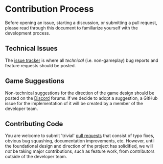 # Contribution Process

Before opening an issue, starting a discussion, or submitting a pull request,
please read through this document to familiarize yourself with the development
process.

## Technical Issues

The [issue tracker](https://github.com/tera-arise/arise/issues) is where all
*technical* (i.e. non-gameplay) bug reports and feature requests should be
posted.

## Game Suggestions

Non-technical suggestions for the direction of the game design should be posted
on the [Discord](https://discord.gg/BZnmVMGYa9) forums. If we decide to adopt a
suggestion, a GitHub issue for the implementation of it will be created by a
member of the developer team.

## Contributing Code

You are welcome to submit 'trivial'
[pull requests](https://github.com/tera-arise/arise/pulls) that consist of typo
fixes, obvious bug squashing, documentation improvements, etc. However, until
the foundational design and direction of the project has solidified, we will
*not* be taking major contributions, such as feature work, from contributors
outside of the developer team.

